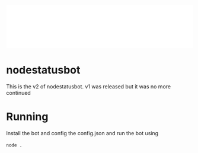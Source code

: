 ![image](https://github.com/anarcpowered/nodestatsbot/blob/4d894fb4835a68a7d84998152d8fdd46f51c41c0/20241213_181252.png)


# nodestatusbot
This is the v2 of nodestatusbot. v1 was released but it was no more continued

# Running
Install the bot and config the config.json and run the bot using 

```node .```
